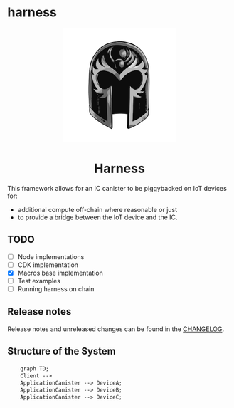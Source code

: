 # harness
<div align="center">
	<img width="256" src="assets/magneto-bw.svg" alt="Harness logo">

# Harness
</div>

This framework allows for an IC canister to be piggybacked on IoT devices for:

- additional compute off-chain where reasonable or just
- to provide a bridge between the IoT device and the IC.

## TODO
- [ ] Node implementations
- [ ] CDK implementation
- [x] Macros base implementation
- [ ] Test examples
- [ ] Running harness on chain
 
## Release notes

Release notes and unreleased changes can be found in the [CHANGELOG](./CHANGELOG.md).

## Structure of the System

```mermaid
    graph TD;
    Client --> 
    ApplicationCanister --> DeviceA;
    ApplicationCanister --> DeviceB;
    ApplicationCanister --> DeviceC;
```
